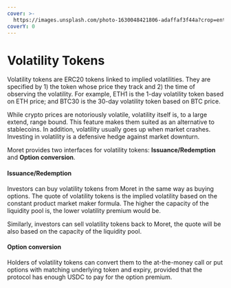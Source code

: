 ```yaml
---
cover: >-
  https://images.unsplash.com/photo-1630048421806-adaffaf3f44a?crop=entropy&cs=srgb&fm=jpg&ixid=MnwxOTcwMjR8MHwxfHNlYXJjaHw2fHxldGhlcmV1bXxlbnwwfHx8fDE2Mzg4MjE0OTg&ixlib=rb-1.2.1&q=85
coverY: 0
---
```


# Volatility Tokens

Volatility tokens are ERC20 tokens linked to implied volatilities. They are specified by 1) the token whose price they track and 2) the time of observing the volatility. For example, ETH1 is the 1-day volatility token based on ETH price; and BTC30 is the 30-day volatility token based on BTC price.&#x20;

While crypto prices are notoriously volatile, volatility itself is, to a large extend, range bound. This feature makes them suited as an alternative to stablecoins. In addition, volatility usually goes up when market crashes. Investing in volatility is a defensive hedge against market downturn.&#x20;

Moret provides two interfaces for volatility tokens: **Issuance/Redemption** and **Option conversion**.

#### Issuance/Redemption

Investors can buy volatility tokens from Moret in the same way as buying options. The quote of volatility tokens is the implied volatility based on the constant product market maker formula. The higher the capacity of the liquidity pool is, the lower volatility premium would be.

Similarly, investors can sell volatility tokens back to Moret, the quote will be also based on the capacity of the liquidity pool.&#x20;

#### Option conversion

Holders of volatility tokens can convert them to the at-the-money call or put options with matching underlying token and expiry, provided that the protocol has enough USDC to pay for the option premium.&#x20;

